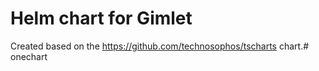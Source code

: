# Helm chart for Gimlet

Created based on the https://github.com/technosophos/tscharts chart.# onechart
